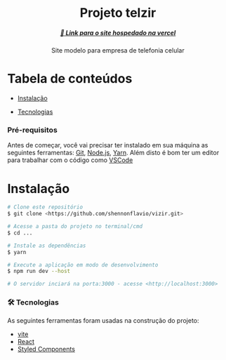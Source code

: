 <h1 align="center">Projeto telzir</h1>

<h5 align="center">
    <a href="https://vizir-lyart.vercel.app/">🔗 Link para o site hospedado na vercel</a>
</h5>
<p align="center"> Site modelo para empresa de telefonia celular</p>

Tabela de conteúdos
=================
<!--ts-->
   
   * [Instalação](#instalacao)
  
   
   * [Tecnologias](#tecnologias)
<!--te-->

### Pré-requisitos

Antes de começar, você vai precisar ter instalado em sua máquina as seguintes ferramentas:
[Git](https://git-scm.com), [Node.js](https://nodejs.org/en/), [Yarn](https://classic.yarnpkg.com/lang/en/docs/install/#windows-stable). 
Além disto é bom ter um editor para trabalhar com o código como [VSCode](https://code.visualstudio.com/)

# Instalação
```bash
# Clone este repositório
$ git clone <https://github.com/shennonflavio/vizir.git>

# Acesse a pasta do projeto no terminal/cmd
$ cd ...

# Instale as dependências
$ yarn

# Execute a aplicação em modo de desenvolvimento
$ npm run dev --host

# O servidor inciará na porta:3000 - acesse <http://localhost:3000>

```

### 🛠 Tecnologias

As seguintes ferramentas foram usadas na construção do projeto:


- [vite](https://vitejs.dev/)
- [React](https://pt-br.reactjs.org/)
- [Styled Components](https://styled-components.com/)
